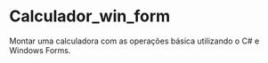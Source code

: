 # Calculador_win_form
Montar uma calculadora com as operações básica utilizando o C# e Windows Forms.
